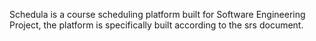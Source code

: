 Schedula is a course scheduling platform built for Software Engineering Project, the platform is specifically built according to the srs document.